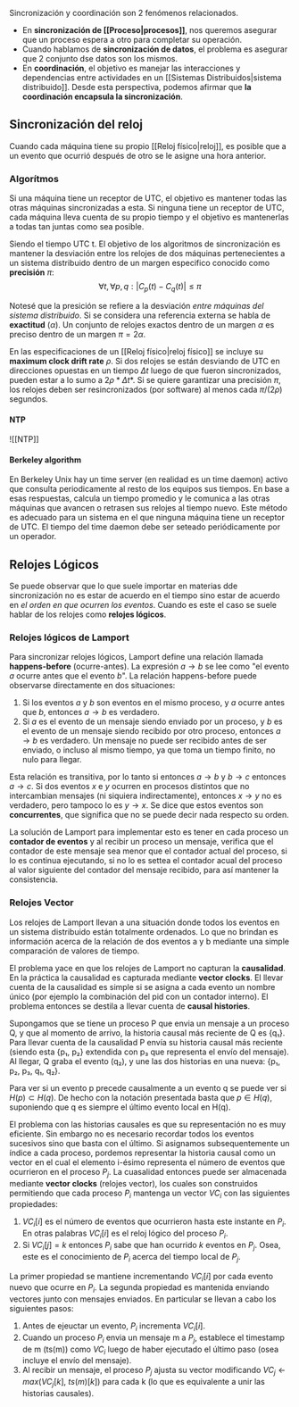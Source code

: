 Sincronización y coordinación son 2 fenómenos relacionados.
* En **sincronización de [[Proceso|procesos]]**, nos queremos asegurar que un proceso espera a otro para completar su operación.
* Cuando hablamos de **sincronización de datos**, el problema es asegurar que 2 conjunto dse datos son los mismos.
* En **coordinación**, el objetivo es manejar las interacciones y dependencias entre actividades en un [[Sistemas Distribuidos|sistema distribuido]].
Desde esta perspectiva, podemos afirmar que **la coordinación encapsula la sincronización**.

## Sincronización del reloj
Cuando cada máquina tiene su propio [[Reloj físico|reloj]], es posible que a un evento que ocurrió después de otro se le asigne una hora anterior.

### Algorítmos
Si una máquina tiene un receptor de UTC, el objetivo es mantener todas las otras máquinas sincronizadas a esta. Si ninguna tiene un receptor de UTC, cada máquina lleva cuenta de su propio tiempo y el objetivo es mantenerlas a todas tan juntas como sea posible.

Siendo el tiempo UTC t. El objetivo de los algoritmos de sincronización es mantener la desviación entre los relojes de dos máquinas pertenecientes a un sistema distribuido dentro de un margen especifico conocido como **precisión** $\pi$: 
$$\forall t, \forall p, q : |C_p(t)-C_q(t)| \le \pi $$

Notesé que la presición se refiere a la desviación *entre máquinas del sistema distribuido*. Si se considera una referencia externa se habla de **exactitud** ($\alpha$). Un conjunto de relojes exactos dentro de un margen $\alpha$ es preciso dentro de un margen $\pi = 2\alpha$.

En las especificaciones de un [[Reloj físico|reloj físico]] se incluye su **maximum clock drift rate** $\rho$. Si dos relojes se están desviando de UTC en direcciones opuestas en un tiempo $\Delta t$ luego de que fueron sincronizados, pueden estar a lo sumo a $2\rho * \Delta t*$. Si se quiere garantizar una precisión $\pi$, los relojes deben ser resincronizados (por software) al menos cada $\pi/(2\rho)$ segundos.

#### NTP
![[NTP]]

#### Berkeley algorithm
En Berkeley Unix hay un time server (en realidad es un time daemon) activo que consulta periodicamente al resto de los equipos sus tiempos. En base a esas respuestas, calcula un tiempo promedio y le comunica a las otras máquinas que avancen  o retrasen sus relojes al tiempo nuevo. Este método es adecuado para un sistema en el que ninguna máquina tiene un receptor de UTC. El tiempo del time daemon debe ser seteado periódicamente por un operador.

## Relojes Lógicos
Se puede observar que lo que suele importar en materias dde sincronización no es estar de acuerdo en el tiempo sino estar de acuerdo en *el orden en que ocurren los eventos*. Cuando es este el caso se suele hablar de los relojes como **relojes lógicos**.

### Relojes lógicos de Lamport
Para sincronizar relojes lógicos, Lamport define una relación llamada **happens-before** (ocurre-antes). La expresión $a \rightarrow b$ se lee como "el evento $a$ ocurre antes que el evento $b$". La relación happens-before puede observarse directamente en dos situaciones:
1. Si los eventos $a$ y $b$ son eventos en el mismo proceso, y $a$ ocurre antes que $b$, entonces $a \rightarrow b$ es verdadero.
2. Si $a$ es el evento de un mensaje siendo enviado por un proceso, y $b$ es el evento de un mensaje siendo recibido por otro proceso,  entonces $a \rightarrow b$ es verdadero. Un mensaje no puede ser recibido antes de ser enviado, o incluso al mismo tiempo, ya que toma un tiempo finito, no nulo para llegar.

Esta relación es transitiva, por lo tanto si  entonces $a \rightarrow b$ y $b \rightarrow c$ entonces $a \rightarrow c$. Si dos eventos $x$ e $y$ ocurren en procesos distintos que no intercambian mensajes (ni siquiera indirectamente), entonces $x \rightarrow y$ no es verdadero, pero tampoco lo es $y \rightarrow x$. Se dice que estos eventos son **concurrentes**, que significa que no se puede decir nada respecto su orden.

La solución de Lamport para implementar esto es tener en cada proceso un **contador de eventos** y al recibir un proceso un mensaje, verifica que el contador de este mensaje sea menor que el contador actual del proceso, si lo es continua ejecutando, si no lo es settea el contador acual del proceso al valor siguiente del contador del mensaje recibido, para así mantener la consistencia.

### Relojes Vector
Los relojes de Lamport llevan a una situación donde todos los eventos en un sistema distribuido están totalmente ordenados. Lo que no brindan es información acerca de la relación de dos eventos a y b mediante una simple comparación de valores de tiempo.

El problema yace en que los relojes de Lamport no capturan la **causalidad**. En la práctica la causalidad es capturada mediante **vector clocks**. El llevar cuenta de la causalidad es simple si se asigna a cada evento un nombre único (por ejemplo la combinación del pid con un contador interno). El problema entonces se destila a llevar cuenta de **causal histories**.

Supongamos que se tiene un proceso P que envia un mensaje a un proceso Q, y que al momento de arrivo, la historia causal más reciente de Q es {q₁}. Para llevar cuenta de la causalidad P envía su historia causal más reciente (siendo esta {p₁, p₂} extendida con p₃ que  representa el envío del mensaje). Al llegar, Q graba el evento (q₂), y une las dos historias en una nueva: {p₁, p₂, p₃, q₁, q₂}.

Para ver si un evento p precede causalmente a un evento q se puede ver si $H(p) \subset H(q)$. De hecho con la notación presentada basta que $p \in H(q)$, suponiendo que q es siempre el último evento local en H(q).

El problema con las historias causales es que su representación no es muy eficiente. Sin embargo no es necesario recordar todos los eventos sucesivos sino que basta con el último. Si asignamos subsequentemente un índice a cada proceso, pordemos representar la historia causal como un vector en el cual el elemento i-ésimo representa el número de eventos que ocurrieron en el proceso $P_j$. La cuasalidad entonces puede ser almacenada mediante **vector clocks** (relojes vector), los cuales son construidos permitiendo que cada proceso $P_i$ mantenga un vector $VC_i$ con las siguientes propiedades:
1. $VC_i [i]$ es el número de eventos que ocurrieron hasta este instante en $P_i$. En otras palabras $VC_i [i]$ es el reloj lógico del proceso $P_i$.
2. Si $VC_i [j] = k$ entonces $P_i$ sabe que han ocurrido $k$ eventos en $P_j$. Osea, este es el conocimiento de $P_i$ acerca del tiempo local de $P_j$.

La primer propiedad se mantiene incrementando $VC_i [i]$ por cada evento nuevo que ocurre en $P_i$. La segunda propiedad es mantenida enviando vectores junto con mensajes enviados. En particular se llevan a cabo los siguientes pasos:
1. Antes de ejeuctar un evento, $P_i$ incrementa $VC_i [i]$.
2. Cuando un proceso $P_i$ envia un mensaje m a $P_j$, establece el timestamp de m (ts(m)) como $VC_i$ luego de haber ejecutado el último paso (osea incluye el envío del mensaje).
3. Al recibir un mensaje, el proceso $P_j$  ajusta su vector modificando $VC_j \leftarrow max(VC_j [k],\ ts(m)[k])$ para cada k (lo que es equivalente a unir las historias causales).